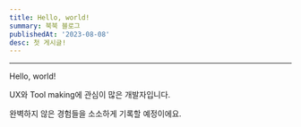 ```yaml
---
title: Hello, world!
summary: 북북 블로그
publishedAt: '2023-08-08'
desc: 첫 게시글!
---
```


---

Hello, world!
<br/>

UX와 Tool making에 관심이 많은 개발자입니다.

완벽하지 않은 경험들을 소소하게 기록할 예정이에요.
